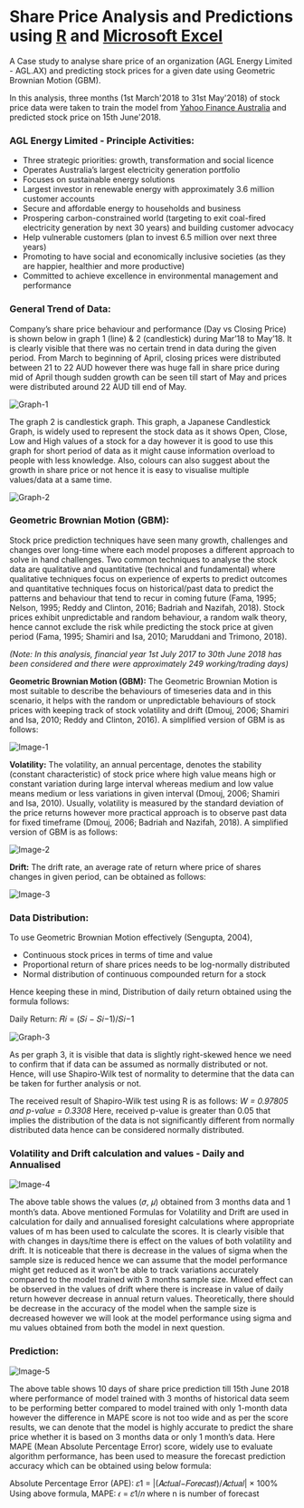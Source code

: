 # Share Price Analysis and Predictions using [R](/Program.R) and [Microsoft Excel](/Calculation.xlsx)

A Case study to analyse share price of an organization (AGL Energy Limited - AGL.AX) and predicting stock prices for a given date using Geometric Brownian Motion (GBM).

In this analysis, three months (1st March'2018 to 31st May'2018) of stock price data were taken to train the model from [Yahoo Finance Australia](https://au.finance.yahoo.com/quote/AGL.AX?p=AGL.AX&.tsrc=fin-srch) and predicted stock price on 15th June'2018.

### AGL Energy Limited - Principle Activities:
- Three strategic priorities: growth, transformation and social licence
- Operates Australia’s largest electricity generation portfolio
- Focuses on sustainable energy solutions
- Largest investor in renewable energy with approximately 3.6 million customer accounts
- Secure and affordable energy to households and business
- Prospering carbon-constrained world (targeting to exit coal-fired electricity generation by next 30 years) and building customer advocacy
- Help vulnerable customers (plan to invest 6.5 million over next three years)
- Promoting to have social and economically inclusive societies (as they are happier, healthier and more productive)
- Committed to achieve excellence in environmental management and performance

### General Trend of Data:
Company’s share price behaviour and performance (Day vs Closing Price) is shown below in graph 1 (line) & 2 (candlestick) during Mar’18 to May’18. It is clearly visible that there was no certain trend in data during the given period. From March to beginning of April, closing prices were distributed between 21 to 22 AUD however there was huge fall in share price during mid of April though sudden growth can be seen till start of May and prices were distributed around 22 AUD till end of May.

![Graph-1](/Images/LineGraph_Overview.png)

The graph 2 is candlestick graph. This graph, a Japanese Candlestick Graph, is widely used to represent the stock data as it shows Open, Close, Low and High values of a stock for a day however it is good to use this graph for short period of data as it might cause information overload to people with less knowledge. Also, colours can also suggest about the growth in share price or not hence it is easy to visualise multiple values/data at a same time.

![Graph-2](/Images/CandlestickGraph_Overview.png)

### Geometric Brownian Motion (GBM):
Stock price prediction techniques have seen many growth, challenges and changes over long-time where each model proposes a different approach to solve in hand challenges. Two common techniques to analyse the stock data are qualitative and quantitative (technical and fundamental) where qualitative techniques focus on experience of experts to predict outcomes and quantitative techniques focus on historical/past data to predict the patterns and behaviour that tend to recur in coming future (Fama, 1995; Nelson, 1995; Reddy and Clinton, 2016; Badriah and Nazifah, 2018). Stock prices exhibit unpredictable and random behaviour, a random walk theory, hence cannot exclude the risk while predicting the stock price at given period (Fama, 1995; Shamiri and Isa, 2010; Maruddani and Trimono, 2018).

*(Note: In this analysis, financial year 1st July 2017 to 30th June 2018 has been considered and there were approximately 249 working/trading days)*

**Geometric Brownian Motion (GBM):** The Geometric Brownian Motion is most suitable to describe the behaviours of timeseries data and in this scenario, it helps with the random or unpredictable behaviours of stock prices with keeping track of stock volatility and drift (Dmouj, 2006; Shamiri and Isa, 2010; Reddy and Clinton, 2016).
A simplified version of GBM is as follows:

![Image-1](/Images/Image1.png)

**Volatility:** The volatility, an annual percentage, denotes the stability (constant characteristic) of stock price where high value means high or constant variation during large interval whereas medium and low value means medium or less variations in given interval (Dmouj, 2006; Shamiri and Isa, 2010). Usually, volatility is measured by the standard deviation of the price returns however more practical approach is to observe past data for fixed timeframe (Dmouj, 2006; Badriah and Nazifah, 2018).
A simplified version of GBM is as follows:

![Image-2](/Images/Image2.png)

**Drift:** The drift rate, an average rate of return where price of shares changes in given period, can be obtained as follows:

![Image-3](/Images/Image3.png)

### Data Distribution:
To use Geometric Brownian Motion effectively (Sengupta, 2004),
- Continuous stock prices in terms of time and value
- Proportional return of share prices needs to be log-normally distributed
- Normal distribution of continuous compounded return for a stock

Hence keeping these in mind,
Distribution of daily return obtained using the formula follows: 

Daily Return: 𝑅𝑖 = (𝑆𝑖 − 𝑆𝑖−1)/𝑆𝑖−1

![Graph-3](/Images/Daily_Return_Distribution.png)

As per graph 3, it is visible that data is slightly right-skewed hence we need to confirm that if data can be assumed as normally distributed or not. Hence, will use Shapiro-Wilk test of normality to determine that the data can be taken for further analysis or not.

The received result of Shapiro-Wilk test using R is as follows:
*W = 0.97805 and p-value = 0.3308*
Here, received p-value is greater than 0.05 that implies the distribution of the data is not significantly different from normally distributed data hence can be considered normally distributed.

### Volatility and Drift calculation and values - Daily and Annualised
![Image-4](/Images/Image4.png)

The above table shows the values (𝜎, 𝜇) obtained from 3 months data and 1 month’s data. Above mentioned Formulas for Volatility and Drift are used in calculation for daily and annualised foresight calculations where appropriate values of m has been used to calculate the scores. It is clearly visible that with changes in days/time there is effect on the values of both volatility and drift. It is noticeable that there is decrease in the values of sigma when the sample size is reduced hence we can assume that the model performance might get reduced as it won’t be able to track variations accurately compared to the model trained with 3 months sample size. Mixed effect can be observed in the values of drift where there is increase in value of daily return however decrease in annual return values. Theoretically, there should be decrease in the accuracy of the model when the sample size is decreased however we will look at the model performance using sigma and mu values obtained from both the model in next question.

### Prediction:
![Image-5](/Images/Image5.png)

The above table shows 10 days of share price prediction till 15th June 2018 where performance of model trained with 3 months of historical data seem to be performing better compared to model trained with only 1-month data however the difference in MAPE score is not too wide and as per the score results, we can denote that the model is highly accurate to predict the share price whether it is based on 3 months data or only 1 month’s data.
Here MAPE (Mean Absolute Percentage Error) score, widely use to evaluate algorithm performance, has been used to measure the forecast prediction accuracy which can be obtained using below formula:

Absolute Percentage Error (APE): 𝜀1 = |(𝐴𝑐𝑡𝑢𝑎𝑙−𝐹𝑜𝑟𝑒𝑐𝑎𝑠𝑡)/𝐴𝑐𝑡𝑢𝑎𝑙| × 100%
Using above formula, MAPE: 𝜖 = 𝜀1/𝑛 where n is number of forecast

